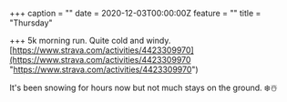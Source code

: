 +++
caption = ""
date = 2020-12-03T00:00:00Z
feature = ""
title = "Thursday"

+++
5k morning run. Quite cold and windy. [https://www.strava.com/activities/4423309970](https://www.strava.com/activities/4423309970 "https://www.strava.com/activities/4423309970")

It's been snowing for hours now but not much stays on the ground. ❄️☃️